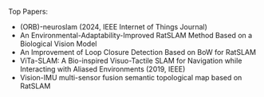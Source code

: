 Top Papers:
- (ORB)-neuroslam (2024, IEEE Internet of Things Journal)
- An Environmental-Adaptability-Improved RatSLAM Method Based on a Biological Vision Model
- An Improvement of Loop Closure Detection Based on BoW for RatSLAM
- ViTa-SLAM: A Bio-inspired Visuo-Tactile SLAM for Navigation while Interacting with Aliased Environments (2019, IEEE)
- Vision-IMU multi-sensor fusion semantic topological map based on RatSLAM